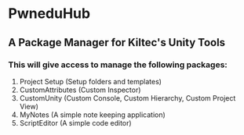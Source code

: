 # PwneduHub

## A Package Manager for Kiltec's Unity Tools

### This will give access to manage the following packages:

1. Project Setup (Setup folders and templates) 
2. CustomAttributes (Custom Inspector)
3. CustomUnity (Custom Console, Custom Hierarchy, Custom Project View)
4. MyNotes (A simple note keeping application)
5. ScriptEditor (A simple code editor)
 

